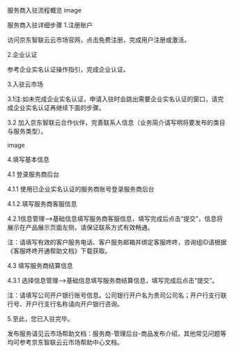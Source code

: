 服务商入驻流程概览
image









服务商入驻详细步骤
1.注册账户

访问京东智联云云市场官网，点击免费注册，完成用户注册或激活。









2.企业认证

参考企业实名认证操作指引，完成企业认证。



3.入驻云市场



3.1注:如未完成企业实名认证，申请入驻时会跳出需要企业实名认证的窗口，请完成企业实名认证再继续下面的步骤。



3.2 加入京东智联云合作伙伴，完善联系人信息（业务简介请写明将要发布的类目与服务类型）。

image

4.填写基本信息

4.1 登录服务商后台

4.1.1 使用已企业实名认证的服务商账号登录服务商后台



4.1.2.填写服务商客服信息

4.2.1信息管理-->基础信息填写服务商客服信息，填写完成后点击“提交”，信息将展示在产品展示页面左侧，请保证联系方式有效畅通。



注：请填写有效的客户服务电话、客户服务邮箱并绑定客服咚咚，咨询组ID请根据《客服咚咚开通帮助文档》下载获取。

4.3 填写服务商结算信息

4.3.1 选择信息管理-->基础信息填写服务商结算信息，填写完成后点击“提交”。



注：请填写公司开户银行账号信息。公司银行开户名为贵司公司名；开户行支行联行号、开户行支行名称请向开户银行咨询。

5.至此，您已入驻完毕。

发布服务请见云市场帮助文档：服务商-管理后台-商品发布介绍，其他常见问题等均可参考京东智联云云市场帮助中心文档。
